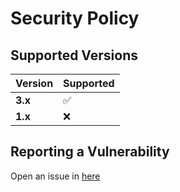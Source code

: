 # Security Policy

## Supported Versions

| Version | Supported |
| ------- | --------- |
| **3.x** | ✅        |
| **1.x** | ❌        |

## Reporting a Vulnerability

Open an issue in [here](https://github.com/ProxityStudios/freshland/issues)
